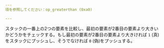```yaml
---
項を参照してください：op_greaterthan (0xa0)

---
```

スタックの一番上の2つの要素を比較し、最初の要素が2番目の要素より大きいかどうかをチェックする。もし最初の要素が2番目の要素より大きければ `1` (真)をスタックにプッシュし、そうでなければ `0` (偽)をプッシュする。